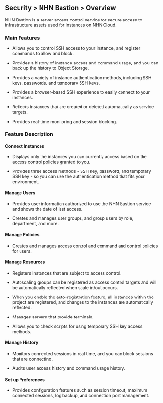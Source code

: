 ## Security > NHN Bastion > Overview


NHN Bastion is a server access control service for secure access to infrastructure assets used for instances on NHN Cloud.


### Main Features


* Allows you to control SSH access to your instance, and register commands to allow and block.

* Provides a history of instance access and command usage, and you can back up the history to Object Storage.

* Provides a variety of instance authentication methods, including SSH keys, passwords, and temporary SSH keys.

* Provides a browser-based SSH experience to easily connect to your instances.

* Reflects instances that are created or deleted automatically as service targets.
* Provides real-time monitoring and session blocking.


### Feature Description


#### Connect Instances


* Displays only the instances you can currently access based on the access control policies granted to you.

* Provides three access methods - SSH key, password, and temporary SSH key - so you can use the authentication method that fits your environment.


#### Manage Users


* Provides user information authorized to use the NHN Bastion service and shows the date of last access.

* Creates and manages user groups, and group users by role, department, and more.


#### Manage Policies


* Creates and manages access control and command and control policies for users.


#### Manage Resources


* Registers instances that are subject to access control.

* Autoscaling groups can be registered as access control targets and will be automatically reflected when scale in/out occurs.

* When you enable the auto-registration feature, all instances within the project are registered, and changes to the instances are automatically reflected.

* Manages servers that provide terminals.
* Allows you to check scripts for using temporary SSH key access methods.


#### Manage History


* Monitors connected sessions in real time, and you can block sessions that are connecting.

* Audits user access history and command usage history.

#### Set up Preferences


* Provides configuration features such as session timeout, maximum connected sessions, log backup, and connection port management.

